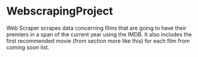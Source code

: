 # WebscrapingProject
Web Scraper scrapes data concerning films that are going to have their premiers in
a span of the current year using the IMDB. It also includes the first recommended
movie (from section more like this) for each film from coming soon list.
